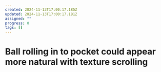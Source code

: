 ```yaml
---
created: 2024-11-13T17:00:17.185Z
updated: 2024-11-13T17:00:17.181Z
assigned: ""
progress: 0
tags: []
---
```


# Ball rolling in to pocket could appear more natural with texture scrolling
